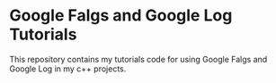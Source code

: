 # Google Falgs and Google Log Tutorials
This repository contains my tutorials code for using Google Falgs and Google Log in my c++ projects.
